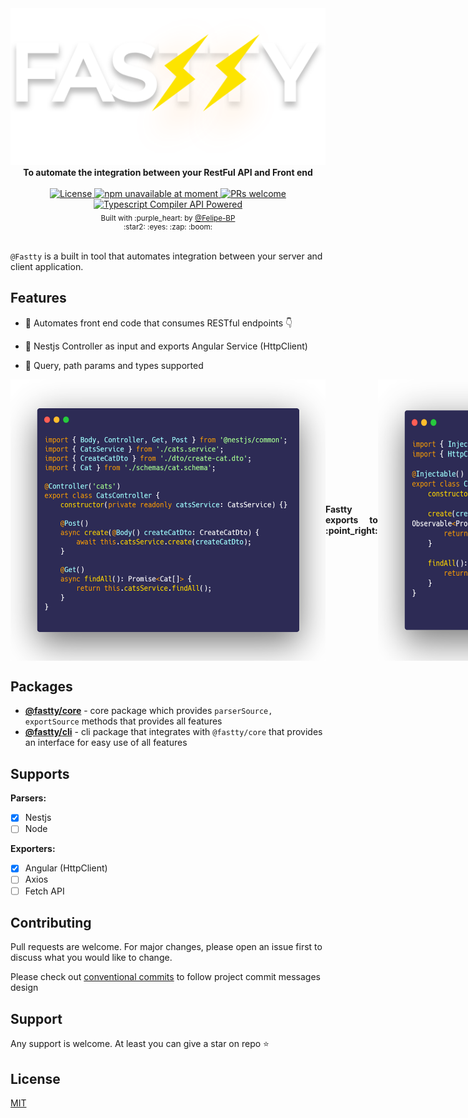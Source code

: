 <div align="center">
  <img src="assets/logo/fast-text.svg" alt="Fastty package logo" />
</div>
<div align="center">
  <strong>
To automate the integration between your RestFul API and Front end</strong>
</div>

<br />

<div align="center">
  <a href="https://github.com/Fastty/fastty/blob/develop/LICENSE">
    <img src="https://img.shields.io/github/license/Fastty/fastty" alt="License" />
  </a>
  <a href="https://github.com/Fastty/fastty">
    <img src="https://img.shields.io/badge/npm-unavailable-red" alt="npm unavailable at moment" />
  </a>
  <a href="http://makeapullrequest.com">
    <img src="https://img.shields.io/badge/PRs-welcome-brightgreen.svg" alt="PRs welcome" />
  </a>
  <a href="https://github.com/Microsoft/TypeScript/wiki/Using-the-Compiler-API">
    <img src="https://img.shields.io/badge/-powered-green?style=social&logo=typescript" alt="Typescript Compiler API Powered" />
  </a>
</div>

<div align="center">
  <sub>Built with :purple_heart: by
  <a href="https://github.com/Felipe-BP">@Felipe-BP</a>
  <div align="center">
    :star2: :eyes: :zap: :boom:
  </div>
</div>

<br />

`@Fastty` is a built in tool that automates integration between your server and client application.

## Features

- :electric_plug: Automates front end code that consumes RESTful endpoints :point_down:

- :mag_right: Nestjs Controller as input and exports Angular Service (HttpClient)

- :space_invader: Query, path params and types supported

<div
    style="display: flex; align-items: center"
>
    <img align="right" style="width: 550px; height: 450px;" src="assets/code-images/nestjs-source.png" alt="NestJS Controller Code as input for the package" />
    <strong style="text-align: justify;">Fastty exports to :point_right:</strong>
    <img align="right" style="width: 550px; height: 450px;" src="assets/code-images/angular-exported.png" alt="CRUD usage" />
</div>

## Packages

- [**@fastty/core**](#) - core package which provides `parserSource, exportSource` methods that provides all features
- [**@fastty/cli**](#) - cli package that integrates with `@fastty/core` that provides an interface for easy use of all features

## Supports
<strong>Parsers:</strong>
- [x] Nestjs
- [ ] Node

<strong>Exporters:</strong>
- [x] Angular (HttpClient)
- [ ] Axios
- [ ] Fetch API

## Contributing
Pull requests are welcome. For major changes, please open an issue first to discuss what you would like to change.

Please check out [conventional commits](https://www.conventionalcommits.org/en/v1.0.0/) to follow project commit messages design

## Support

Any support is welcome. At least you can give a star on repo :star:

## License

[MIT](LICENSE)